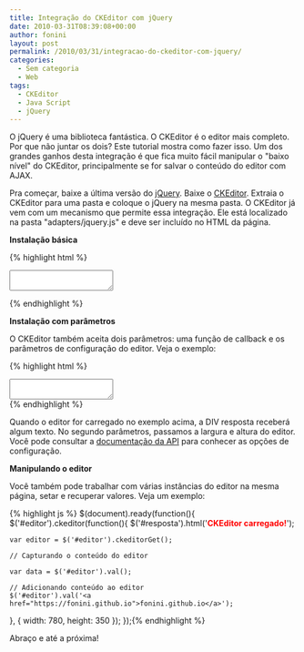```yaml
---
title: Integração do CKEditor com jQuery
date: 2010-03-31T08:39:08+00:00
author: fonini
layout: post
permalink: /2010/03/31/integracao-do-ckeditor-com-jquery/
categories:
  - Sem categoria
  - Web
tags:
  - CKEditor
  - Java Script
  - jQuery
---
```

O jQuery é uma biblioteca fantástica. O CKEditor é o editor mais completo. Por que não juntar os dois? Este tutorial mostra como fazer isso. Um dos grandes ganhos desta integração é que fica muito fácil manipular o "baixo nível" do CKEditor, principalmente se for salvar o conteúdo do editor com AJAX.

Pra começar, baixe a última versão do <a href="http://www.jquery.com" rel="externo nofollow">jQuery</a>. Baixe o <a href="http://www.ckeditor.com" rel="externo nofollow">CKEditor</a>. Extraia o CKEditor para uma pasta e coloque o jQuery na mesma pasta. O CKEditor já vem com um mecanismo que permite essa integração. Ele está localizado na pasta "adapters/jquery.js" e deve ser incluído no HTML da página.

**Instalação básica**

{% highlight html %}
<script type="text/javascript" src="jquery-1.4.2.min.js"></script>
<script type="text/javascript" src="ckeditor/ckeditor.js"></script>
<script type="text/javascript" src="ckeditor/adapters/jquery.js"></script>

<script type="text/javascript">	  
$(document).ready(function(){
  $('#editor').ckeditor();  
});
</script>

<form method="post">	  
  <textarea name="editor" id="editor"></textarea>  
</form>
{% endhighlight %}

**Instalação com parâmetros**

O CKEditor também aceita dois parâmetros: uma função de callback e os parâmetros de configuração do editor. Veja o exemplo:

{% highlight html %}
<script type="text/javascript">
$(document).ready(function(){
  $('#editor').ckeditor(function(){
      $('#resposta').html('<span style="color:red; font-weight: bold">CKEditor carregado!</span>');
  },{
    width: 780,
    height: 350
  });
});
</script>

<textarea name="editor" id="editor"></textarea>
<div id="resposta"></div>
{% endhighlight %}


Quando o editor for carregado no exemplo acima, a DIV resposta receberá algum texto. No segundo parâmetros, passamos a largura e altura do editor. Você pode consultar a <a href="http://docs.cksource.com/ckeditor_api/symbols/CKEDITOR.config.html" rel="externo nofollow">documentação da API</a> para conhecer as opções de configuração.


**Manipulando o editor**

Você também pode trabalhar com várias instâncias do editor na mesma página, setar e recuperar valores. Veja um exemplo:

{% highlight js %}
$(document).ready(function(){
  $('#editor').ckeditor(function(){
    $('#resposta').html('<span style="color:red; font-weight: bold">CKEditor carregado!</span>');

    var editor = $('#editor').ckeditorGet();

    // Capturando o conteúdo do editor

    var data = $('#editor').val();

    // Adicionando conteúdo ao editor
    $('#editor').val('<a href="https://fonini.github.io">fonini.github.io</a>');
  }, {
    width: 780,
    height: 350
  });
});{% endhighlight %}

Abraço e até a próxima!